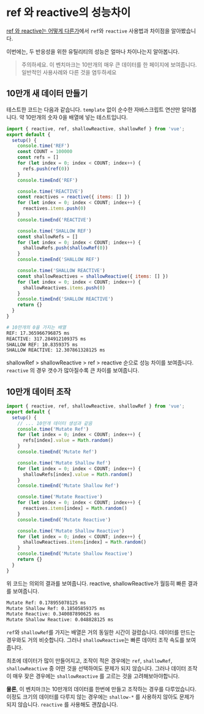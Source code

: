 # ref 와 reactive의 성능차이

[ref 와 reactive는 어떻게 다른가](difference-between-ref-and-reactive)에서 `ref`와 `reactive` 사용법과 차이점을 알아봤습니다.

이번에는, 두 반응성을 위한 유틸리티의 성능은 얼마나 차이나는지 알아봅니다.

> 주의하세요. 이 벤치마크는 10만개의 매우 큰 데이터를 한 페이지에 보여줍니다. 일반적인 사용사례와 다른 것을 염두하세요

## 10만개 새 데이터 만들기

테스트한 코드는 다음과 같습니다. `template` 없이 순수한 자바스크립트 연산만 알아봅니다.
약 10만개의 숫자 0을 배열에 넣는 테스트입니다.

```js
import { reactive, ref, shallowReactive, shallowRef } from 'vue';
export default {
  setup() {
    console.time('REF')
    const COUNT = 100000
    const refs = []
    for (let index = 0; index < COUNT; index++) {
      refs.push(ref(0))
    }
    console.timeEnd('REF')

    console.time('REACTIVE')
    const reactives = reactive({ items: [] })
    for (let index = 0; index < COUNT; index++) {
      reactives.items.push(0)
    }
    console.timeEnd('REACTIVE')

    console.time('SHALLOW REF')
    const shallowRefs = []
    for (let index = 0; index < COUNT; index++) {
      shallowRefs.push(shallowRef(0))
    }
    console.timeEnd('SHALLOW REF')

    console.time('SHALLOW REACTIVE')
    const shallowReactives = shallowReactive({ items: [] })
    for (let index = 0; index < COUNT; index++) {
      shallowReactives.items.push(0)
    }
    console.timeEnd('SHALLOW REACTIVE')
    return {}
  }
}
```

```bash
# 10만개의 0을 가지는 배열
REF: 17.365966796875 ms
REACTIVE: 317.284912109375 ms
SHALLOW REF: 10.8359375 ms
SHALLOW REACTIVE: 12.307861328125 ms
```

shallowRef > shallowReactive > ref > reactive 순으로 성능 차이를 보여줍니다. `reactive` 의 경우 갯수가 많아질수록 큰 차이를 보여줍니다.

## 10만개 데이터 조작

```js
import { reactive, ref, shallowReactive, shallowRef } from 'vue';
export default {
  setup() {
    // ... 10만개 데이터 생성과 같음
    console.time('Mutate Ref')
    for (let index = 0; index < COUNT; index++) {
      refs[index].value = Math.random()
    }
    console.timeEnd('Mutate Ref')

    console.time('Mutate Shallow Ref')
    for (let index = 0; index < COUNT; index++) {
      shallowRefs[index].value = Math.random()
    }
    console.timeEnd('Mutate Shallow Ref')

    console.time('Mutate Reactive')
    for (let index = 0; index < COUNT; index++) {
      reactives.items[index] = Math.random()
    }
    console.timeEnd('Mutate Reactive')

    console.time('Mutate Shallow Reactive')
    for (let index = 0; index < COUNT; index++) {
      shallowReactives.items[index] = Math.random()
    }
    console.timeEnd('Mutate Shallow Reactive')
    return {}
  }
}
```

위 코드는 의외의 결과를 보여줍니다. reactive, shallowReactive가 월등히 빠른 결과를 보여줍니다.

```bash
Mutate Ref: 0.178955078125 ms
Mutate Shallow Ref: 0.18505859375 ms
Mutate Reactive: 0.340087890625 ms
Mutate Shallow Reactive: 0.048828125 ms
```

`ref`와 `shallowRef`를 가지는 배열은 거의 동일한 시간이 걸렸습니다. 데이터를 만드는 경우와도 거의 비슷합니다.
그러나 `shallowReactive`는 빠른 데이터 조작 속도를 보여줍니다.

최초에 데이터가 많이 만들어지고, 조작이 적은 경우에는 `ref`, `shallowRef`, `shallowReactive` 중 어떤 것을 선택하여도 문제가 되지 않습니다. 그러나 데이터 조작이 매우 잦은 경우에는 `shallowReactive` 를 고르는 것을 고려해보아야합니다.

**물론**, 이 벤치마크는 10만개의 데이터를 한번에 만들고 조작하는 경우를 다루었습니다. 이정도 크기의 데이터를 다루지 않는 경우에는 `shallow-*` 를 사용하지 않아도 문제가 되지 않습니다. `reactive` 를 사용해도 괜찮습니다.
